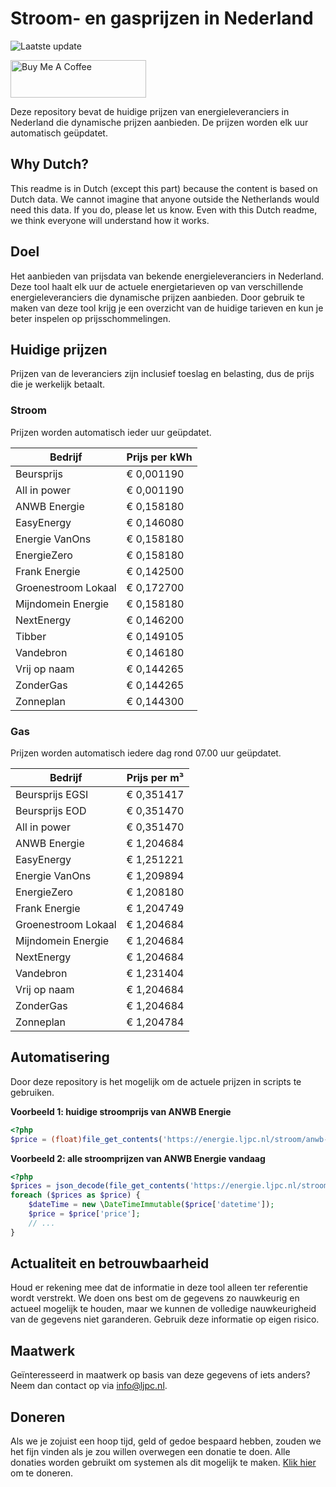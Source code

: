 # Stroom- en gasprijzen in Nederland

![Laatste update](https://img.shields.io/badge/laatste%20update-2025--06--07%2012%3A00%20CET-brightgreen)

<a href="https://www.buymeacoffee.com/Lars-" target="_blank"><img src="https://cdn.buymeacoffee.com/buttons/v2/default-orange.png" alt="Buy Me A Coffee" height="60" style="height: 60px !important;width: 217px !important;" ></a>

Deze repository bevat de huidige prijzen van energieleveranciers in Nederland die dynamische prijzen aanbieden. De prijzen worden elk uur automatisch geüpdatet.

## Why Dutch?

This readme is in Dutch (except this part) because the content is based on Dutch data. We cannot imagine that anyone outside the Netherlands would need this data. If you do, please let us know. Even with this Dutch readme, we think
everyone will understand how it works.

## Doel

Het aanbieden van prijsdata van bekende energieleveranciers in Nederland. Deze tool haalt elk uur de actuele energietarieven op van verschillende energieleveranciers die dynamische prijzen aanbieden. Door gebruik te maken van deze tool
krijg je een overzicht van de huidige tarieven en kun je beter inspelen op prijsschommelingen.

## Huidige prijzen

Prijzen van de leveranciers zijn inclusief toeslag en belasting, dus de prijs die je werkelijk betaalt.

### Stroom

Prijzen worden automatisch ieder uur geüpdatet.

 Bedrijf | Prijs per kWh 
---------|---------------
Beursprijs | € 0,001190
All in power | € 0,001190
ANWB Energie | € 0,158180
EasyEnergy | € 0,146080
Energie VanOns | € 0,158180
EnergieZero | € 0,158180
Frank Energie | € 0,142500
Groenestroom Lokaal | € 0,172700
Mijndomein Energie | € 0,158180
NextEnergy | € 0,146200
Tibber | € 0,149105
Vandebron | € 0,146180
Vrij op naam | € 0,144265
ZonderGas | € 0,144265
Zonneplan | € 0,144300


### Gas

Prijzen worden automatisch iedere dag rond 07.00 uur geüpdatet.

 Bedrijf | Prijs per m³ 
---------|--------------
Beursprijs EGSI | € 0,351417
Beursprijs EOD | € 0,351470
All in power | € 0,351470
ANWB Energie | € 1,204684
EasyEnergy | € 1,251221
Energie VanOns | € 1,209894
EnergieZero | € 1,208180
Frank Energie | € 1,204749
Groenestroom Lokaal | € 1,204684
Mijndomein Energie | € 1,204684
NextEnergy | € 1,204684
Vandebron | € 1,231404
Vrij op naam | € 1,204684
ZonderGas | € 1,204684
Zonneplan | € 1,204784


## Automatisering

Door deze repository is het mogelijk om de actuele prijzen in scripts te gebruiken.

**Voorbeeld 1: huidige stroomprijs van ANWB Energie**

```php
<?php
$price = (float)file_get_contents('https://energie.ljpc.nl/stroom/anwb-energie-nu.txt');

```

**Voorbeeld 2: alle stroomprijzen van ANWB Energie vandaag**

```php
<?php
$prices = json_decode(file_get_contents('https://energie.ljpc.nl/stroom/all-in-power-vandaag.json'),true);
foreach ($prices as $price) {
    $dateTime = new \DateTimeImmutable($price['datetime']);
    $price = $price['price'];
    // ...
}
```

## Actualiteit en betrouwbaarheid

Houd er rekening mee dat de informatie in deze tool alleen ter referentie wordt verstrekt. We doen ons best om de gegevens zo nauwkeurig en actueel mogelijk te houden, maar we kunnen de volledige nauwkeurigheid van de gegevens niet
garanderen. Gebruik deze informatie op eigen risico.

## Maatwerk

Geïnteresseerd in maatwerk op basis van deze gegevens of iets anders? Neem dan contact op
via [info@ljpc.nl](mailto:info@ljpc.nl?subject=Energie%20prijzen).

## Doneren

Als we je zojuist een hoop tijd, geld of gedoe bespaard hebben, zouden we het fijn vinden als je zou willen overwegen een
donatie te doen. Alle donaties worden gebruikt om systemen als dit mogelijk te
maken. [Klik hier](https://www.buymeacoffee.com/Lars-) om te doneren.
